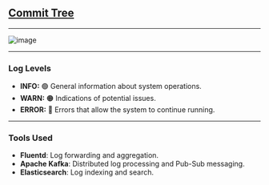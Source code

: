 ## [Commit Tree](https://github.com/Cloud-Computing-Big-Data/RR-Team-39-distributed-logging-system/commits/main/)

---

![image](https://github.com/user-attachments/assets/328c54dc-b9c7-4518-8594-b8c7428539de)

---

### Log Levels

- **INFO:** 🟢 General information about system operations.
- **WARN:** 🟠 Indications of potential issues.
- **ERROR:** 🔴 Errors that allow the system to continue running.

---

### Tools Used
- **Fluentd**: Log forwarding and aggregation.
- **Apache Kafka**: Distributed log processing and Pub-Sub messaging.
- **Elasticsearch**: Log indexing and search.
